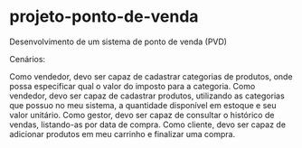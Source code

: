 # projeto-ponto-de-venda

Desenvolvimento de um sistema de ponto de venda (PVD)

Cenários:

Como vendedor, devo ser capaz de cadastrar categorias de produtos, onde possa especificar qual o valor do imposto para a categoria. Como vendedor, devo ser capaz de cadastrar produtos, utilizando as categorias que possuo no meu sistema, a quantidade disponível em estoque e seu valor unitário. Como gestor, devo ser capaz de consultar o histórico de vendas, listando-as por data de compra. Como cliente, devo ser capaz de adicionar produtos em meu carrinho e finalizar uma compra.
